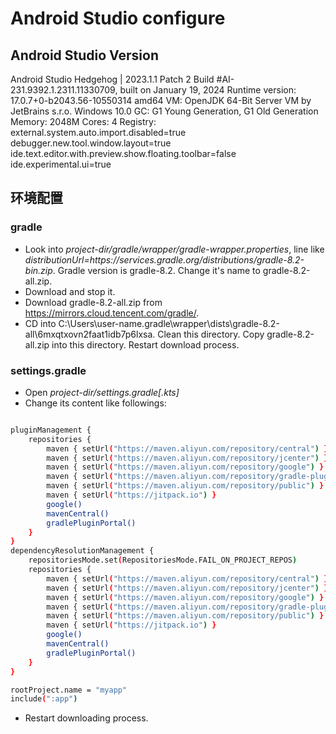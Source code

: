 # Android Studio configure

## Android Studio Version

Android Studio Hedgehog | 2023.1.1 Patch 2
Build #AI-231.9392.1.2311.11330709, built on January 19, 2024
Runtime version: 17.0.7+0-b2043.56-10550314 amd64
VM: OpenJDK 64-Bit Server VM by JetBrains s.r.o.
Windows 10.0
GC: G1 Young Generation, G1 Old Generation
Memory: 2048M
Cores: 4
Registry:
    external.system.auto.import.disabled=true
    debugger.new.tool.window.layout=true
    ide.text.editor.with.preview.show.floating.toolbar=false
    ide.experimental.ui=true

## 环境配置

### gradle

- Look into *project-dir/gradle/wrapper/gradle-wrapper.properties*, line like *distributionUrl=https\://services.gradle.org/distributions/gradle-8.2-bin.zip*. Gradle version is gradle-8.2. Change it's name to gradle-8.2-all.zip.
- Download and stop it.
- Download gradle-8.2-all.zip from https://mirrors.cloud.tencent.com/gradle/.
- CD into C:\Users\user-name\.gradle\wrapper\dists\gradle-8.2-all\6mxqtxovn2faat1idb7p6lxsa. Clean this directory. Copy gradle-8.2-all.zip into this directory. Restart download process.

### settings.gradle

- Open *project-dir/settings.gradle[.kts]*
- Change its content like followings:

```bash

pluginManagement {
    repositories {
        maven { setUrl("https://maven.aliyun.com/repository/central") }
        maven { setUrl("https://maven.aliyun.com/repository/jcenter") }
        maven { setUrl("https://maven.aliyun.com/repository/google") }
        maven { setUrl("https://maven.aliyun.com/repository/gradle-plugin") }
        maven { setUrl("https://maven.aliyun.com/repository/public") }
        maven { setUrl("https://jitpack.io") }
        google()
        mavenCentral()
        gradlePluginPortal()
    }
}
dependencyResolutionManagement {
    repositoriesMode.set(RepositoriesMode.FAIL_ON_PROJECT_REPOS)
    repositories {
        maven { setUrl("https://maven.aliyun.com/repository/central") }
        maven { setUrl("https://maven.aliyun.com/repository/jcenter") }
        maven { setUrl("https://maven.aliyun.com/repository/google") }
        maven { setUrl("https://maven.aliyun.com/repository/gradle-plugin") }
        maven { setUrl("https://maven.aliyun.com/repository/public") }
        maven { setUrl("https://jitpack.io") }
        google()
        mavenCentral()
        gradlePluginPortal()
    }
}

rootProject.name = "myapp"
include(":app")

```

- Restart downloading process.